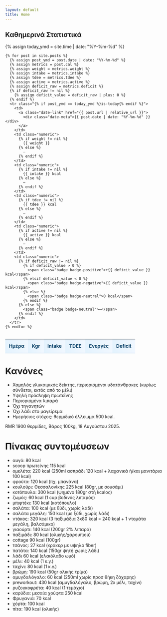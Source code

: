 ```yaml
---
layout: default
title: Home
---
```




<style>
  .summary-table {
    width: 100%;
    border-collapse: collapse;
    margin: 2rem 0;
    font-size: 0.95rem;
  }

  .summary-table thead th {
    background: linear-gradient(90deg, #e3f2fd 0%, #f0f7ff 100%);
    color: #094067;
    text-align: left;
    padding: 0.75rem;
    border-bottom: 2px solid #cfe0f5;
  }

  .summary-table tbody tr:nth-child(even) td {
    background-color: #f8fafc;
  }

  .summary-table tbody tr:hover td {
    background-color: #eef6ff;
  }

  .summary-table tbody tr.is-today td {
    background: linear-gradient(90deg, #fff4cc 0%, #ffeab0 100%);
    font-weight: 600;
  }

  .summary-table td {
    padding: 0.75rem;
    border-bottom: 1px solid #e5e7eb;
    vertical-align: middle;
  }

  .summary-table td.numeric {
    text-align: right;
    font-variant-numeric: tabular-nums;
    white-space: nowrap;
  }

  .summary-table td .date-link {
    display: inline-block;
    color: #0f4c81;
    font-weight: 700;
    text-decoration: none;
  }

  .summary-table td .date-link:hover,
  .summary-table td .date-link:focus {
    text-decoration: underline;
  }

  .summary-table td .date-meta {
    margin-top: 0.15rem;
    font-size: 0.85rem;
  }

  .badge {
    display: inline-block;
    min-width: 4.2rem;
    padding: 0.25rem 0.65rem;
    border-radius: 999px;
    font-weight: 700;
    text-align: center;
    color: #fff;
    font-variant-numeric: tabular-nums;
  }

  .badge-positive {
    background-color: #2da44e;
  }

  .badge-negative {
    background-color: #d73a49;
  }

  .badge-neutral {
    background-color: #6b7280;
  }
</style>

## Καθημερινά Στατιστικά

<table class="summary-table">
  <thead>
    <tr>
      <th>Ημέρα</th>
      <th class="numeric">Kgr</th>
      <th class="numeric">Intake</th>
      <th class="numeric">TDEE</th>
      <th class="numeric">Ενεργές</th>
      <th class="numeric">Deficit</th>
    </tr>
  </thead>
  <tbody>
    {% assign today_ymd = site.time | date: "%Y-%m-%d" %}

    {% for post in site.posts %}
      {% assign post_ymd = post.date | date: "%Y-%m-%d" %}
      {% assign metrics = post.cal %}
      {% assign weight = metrics.weight %}
      {% assign intake = metrics.intake %}
      {% assign tdee = metrics.tdee %}
      {% assign active = metrics.active %}
      {% assign deficit_raw = metrics.deficit %}
      {% if deficit_raw != nil %}
        {% assign deficit_value = deficit_raw | plus: 0 %}
      {% endif %}
      <tr class="{% if post_ymd == today_ymd %}is-today{% endif %}">
        <td>
          <a class="date-link" href="{{ post.url | relative_url }}">
            <div class="date-meta">{{ post.date | date: "%Y-%m-%d" }}</div>
          </a>
        </td>
        <td class="numeric">
          {% if weight != nil %}
            {{ weight }}
          {% else %}
            —
          {% endif %}
        </td>
        <td class="numeric">
          {% if intake != nil %}
            {{ intake }} kcal
          {% else %}
            —
          {% endif %}
        </td>
        <td class="numeric">
          {% if tdee != nil %}
            {{ tdee }} kcal
          {% else %}
            —
          {% endif %}
        </td>
        <td class="numeric">
          {% if active != nil %}
            {{ active }} kcal
          {% else %}
            —
          {% endif %}
        </td>
        <td class="numeric">
          {% if deficit_raw != nil %}
            {% if deficit_value > 0 %}
              <span class="badge badge-positive">+{{ deficit_value }} kcal</span>
            {% elsif deficit_value < 0 %}
              <span class="badge badge-negative">{{ deficit_value }} kcal</span>
            {% else %}
              <span class="badge badge-neutral">0 kcal</span>
            {% endif %}
          {% else %}
            <span class="badge badge-neutral">—</span>
          {% endif %}
        </td>
      </tr>
    {% endfor %}
  </tbody>
</table>

# Κανόνες

- Χαμηλός γλυκαιμικός δείκτης, περιορισμένοι υδατάνθρακες (κυρίως σύνθετοι, εκτός από το μέλι)
- Υψηλή πρόσληψη πρωτεΐνης
- Περιορισμένα λιπαρά
- Όχι τηγανητών
- Όχι λάδι στο μαγείρεμα
- Ημερήσιος στόχος: θερμιδικό έλλειμμα 500 kcal.

RMR 1900 θερμίδες, Βάρος 100kg, 18 Αυγούστου 2025.


# Πίνακας συντομέυσεων

- αυγό: 80 kcal
- scoop πρωτείνης 115 kcal
- ομελέτα: 220 kcal (250ml ασπράδι 120 kcal + λαχανικά ή/και μανιτάρια 100 kcal)
- φρούτο: 120 kcal (πχ. μπανάνα)
- κουλούρι: Θεσσαλονίκης  225 kcal (80gr, με σουσάμι)
- κοτόπουλο: 300 kcal (ψημένο 180gr στή kcalος)
- ζωμός: 60 kcal (1 cup βοδινός λιπαρός)
- μπιφτέκι: 130 kcal (κοτόπουλο)
- σαλάτα: 100 kcal (με ξύδι, χωρίς λάδι)
- σαλάτα μεγάλη: 150 kcal (με ξύδι, χωρίς λάδι)
- ντάκος: 320 kcal (3 παξιμάδια 3x80 kcal = 240 kcal + 1 ντομάτα μεγάλη, βαλσάμικο)
- γιαούρτι: 140 kcal (200gr 2% λιπαρά)
- παξιμάδι: 80 kcal (ολικής/χαρουπιού)
- cottage 90 kcal (100gr)
- τσάνος: 27 kcal (κράκερ με υψηλό fiber)
- πατάτα: 140 kcal (150gr ψητή χωρίς λάδι)
- λάδι 60 kcal (ελαιόλαδο ωμό)
- μέλι: 40 kcal (1 κ.γ.)
- ταχίνι:  80 kcal (1 κ.γ.)
- βρώμη: 190 kcal (50gr ολικής τρίμα)
- αμυγδαλόγαλο: 60 kcal (250ml χωρίς προσ θήκη ζάχαρης)
- preworkout: 430 kcal (αμυγδαλόγαλο, βρώμη, 2x μέλι, ταχίνι)
- ρυζογκοφρέτα: 40 kcal (1 τεμάχιο)
- καρύδια: μεσαία χούφτα 250 kcal
- Φρυγανιά: 70 kcal
- χόρτα: 100 kcal
- πίτα: 190 kcal (ολικής)
